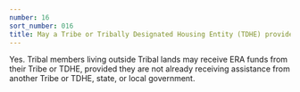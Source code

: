 ```yaml
---
number: 16
sort_number: 016
title: May a Tribe or Tribally Designated Housing Entity (TDHE) provide assistance to Tribal members living outside Tribal lands?
---
```


Yes. Tribal members living outside Tribal lands may receive ERA funds from their Tribe or TDHE, provided they are not already receiving assistance from another Tribe or TDHE, state, or local government. 
